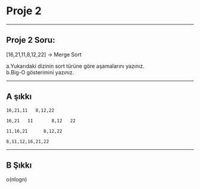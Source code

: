 # Proje 2
---
## Proje 2 Soru:
[16,21,11,8,12,22] -> Merge Sort

a.Yukarıdaki dizinin sort türüne göre aşamalarını yazınız. <br>
b.Big-O gösterimini yazınız.

---

## A şıkkı

```
16,21,11   8,12,22

```

```
16,21   11       8,12   22
```

```
11,16,21      8,12,22
```

```
8,11,12,16,21,22
```

---

## B Şıkkı

o(nlogn)
